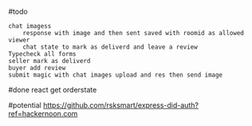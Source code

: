 #todo 

    chat imagess
        response with image and then sent saved with roomid as allowed viewer
        chat state to mark as deliverd and leave a review
    Typecheck all forms
    seller mark as deliverd 
    buyer add review
    submit magic with chat images upload and res then send image 
    
 



#done
    react get orderstate 



#potential
    https://github.com/rsksmart/express-did-auth?ref=hackernoon.com